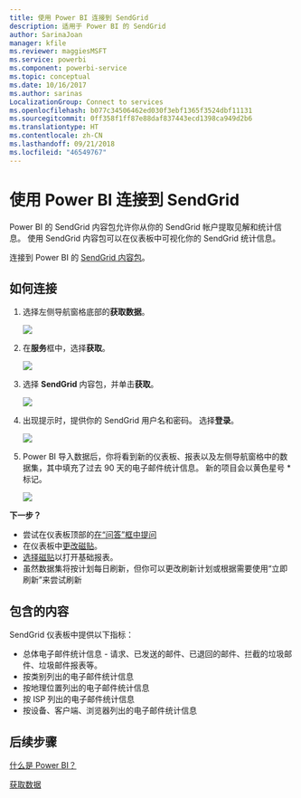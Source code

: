 ```yaml
---
title: 使用 Power BI 连接到 SendGrid
description: 适用于 Power BI 的 SendGrid
author: SarinaJoan
manager: kfile
ms.reviewer: maggiesMSFT
ms.service: powerbi
ms.component: powerbi-service
ms.topic: conceptual
ms.date: 10/16/2017
ms.author: sarinas
LocalizationGroup: Connect to services
ms.openlocfilehash: b077c34506462ed030f3ebf1365f3524dbf11131
ms.sourcegitcommit: 0ff358f1ff87e88daf837443ecd1398ca949d2b6
ms.translationtype: HT
ms.contentlocale: zh-CN
ms.lasthandoff: 09/21/2018
ms.locfileid: "46549767"
---
```

# <a name="connect-to-sendgrid-with-power-bi"></a>使用 Power BI 连接到 SendGrid
Power BI 的 SendGrid 内容包允许你从你的 SendGrid 帐户提取见解和统计信息。 使用 SendGrid 内容包可以在仪表板中可视化你的 SendGrid 统计信息。

连接到 Power BI 的 [SendGrid 内容包](https://app.powerbi.com/getdata/services/sendgrid)。

## <a name="how-to-connect"></a>如何连接
1. 选择左侧导航窗格底部的**获取数据**。
   
   ![](media/service-connect-to-sendgrid/pbi_getdata.png) 
2. 在**服务**框中，选择**获取**。
   
   ![](media/service-connect-to-sendgrid/pbi_getservices.png) 
3. 选择 **SendGrid** 内容包，并单击**获取**。
   
   ![](media/service-connect-to-sendgrid/sendgrid.png) 
4. 出现提示时，提供你的 SendGrid 用户名和密码。 选择**登录**。
   
   ![](media/service-connect-to-sendgrid/pbi_sendgridsignin.png)
5. Power BI 导入数据后，你将看到新的仪表板、报表以及左侧导航窗格中的数据集，其中填充了过去 90 天的电子邮件统计信息。 新的项目会以黄色星号 \* 标记。
   
   ![](media/service-connect-to-sendgrid/pbi_sendgriddash.png)

**下一步？**

* 尝试在仪表板顶部的[在“问答”框中提问](consumer/end-user-q-and-a.md)
* 在仪表板中[更改磁贴](service-dashboard-edit-tile.md)。
* [选择磁贴](consumer/end-user-tiles.md)以打开基础报表。
* 虽然数据集将按计划每日刷新，但你可以更改刷新计划或根据需要使用“立即刷新”来尝试刷新

## <a name="whats-included"></a>包含的内容
SendGrid 仪表板中提供以下指标：

* 总体电子邮件统计信息 - 请求、已发送的邮件、已退回的邮件、拦截的垃圾邮件、垃圾邮件报表等。
* 按类别列出的电子邮件统计信息
* 按地理位置列出的电子邮件统计信息
* 按 ISP 列出的电子邮件统计信息
* 按设备、客户端、浏览器列出的电子邮件统计信息

## <a name="next-steps"></a>后续步骤
[什么是 Power BI？](power-bi-overview.md)

[获取数据](service-get-data.md)

